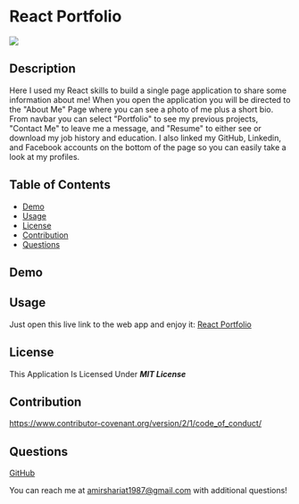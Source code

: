 # React Portfolio

![](https://img.shields.io/badge/License-MIT%20License-blue)

## Description

Here I used my React skills to build a single page application to share some information about me! When you open the application you will be directed to the "About Me" Page where you can see a photo of me plus a short bio. From navbar you can select "Portfolio" to see my previous projects, "Contact Me" to leave me a message, and "Resume" to either see or download my job history and education. I also linked my GitHub, Linkedin, and Facebook accounts on the bottom of the page so you can easily take a look at my profiles.

## Table of Contents

- [Demo](#demo)
- [Usage](#usage)
- [License](#license)
- [Contribution](#contribution)
- [Questions](#questions)

## Demo

## Usage

Just open this live link to the web app and enjoy it:
[React Portfolio](https://ashariat.github.io/react-portfolio/)

## License

This Application Is Licensed Under **_MIT License_**

## Contribution

https://www.contributor-covenant.org/version/2/1/code_of_conduct/

## Questions

[GitHub](https://github.com/ashariat/)

You can reach me at amirshariat1987@gmail.com with additional questions!
